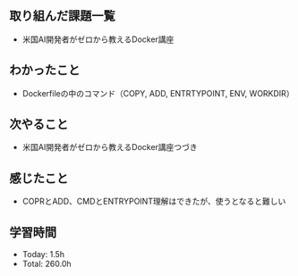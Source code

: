 ## 取り組んだ課題一覧
- 米国AI開発者がゼロから教えるDocker講座
## わかったこと
- Dockerfileの中のコマンド（COPY, ADD, ENTRTYPOINT, ENV, WORKDIR） 
## 次やること
- 米国AI開発者がゼロから教えるDocker講座つづき
## 感じたこと
- COPRとADD、CMDとENTRYPOINT理解はできたが、使うとなると難しい
## 学習時間
- Today: 1.5h
- Total: 260.0h
